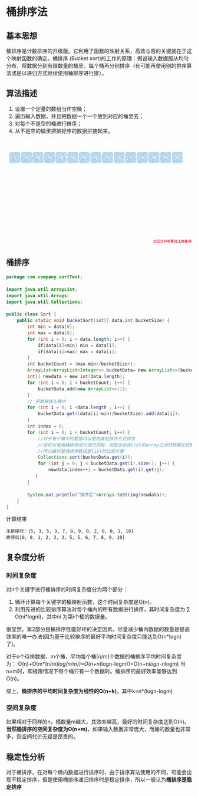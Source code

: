 # 桶排序法
## 基本思想
桶排序是计数排序的升级版。它利用了函数的映射关系，高效与否的关键就在于这个映射函数的确定。桶排序 (Bucket sort)的工作的原理：假设输入数据服从均匀分布，将数据分到有限数量的桶里，每个桶再分别排序（有可能再使用别的排序算法或是以递归方式继续使用桶排序进行排）。

## 算法描述
1. 设置一个定量的数组当作空桶；
2. 遍历输入数据，并且把数据一个一个放到对应的桶里去；
3. 对每个不是空的桶进行排序；
4. 从不是空的桶里把排好序的数据拼接起来。 

![桶排序](https://github.com/ChenLiang-Vic/Personal-Notes/blob/master/%E6%95%B0%E6%8D%AE%E7%BB%93%E6%9E%84%E4%B8%8E%E7%AE%97%E6%B3%95/img/%E6%A1%B6%E6%8E%92%E5%BA%8F.gif)

## 桶排序
```java
package com.company.sortTest;

import java.util.ArrayList;
import java.util.Arrays;
import java.util.Collections;

public class Sort {
    public static void bucketSort(int[] data,int bucketSize) {
        int min = data[0];
        int max = data[0];
        for (int i = 0; i < data.length; i++) {
            if(data[i]<min) min = data[i];
            if(data[i]>max) max = data[i];
        }
        int bucketCount = (max-min)/bucketSize+1;
        ArrayList<ArrayList<Integer>> bucketData= new ArrayList<>(bucketCount);
        int[] newdata = new int[data.length];
        for (int i = 0; i < bucketCount; i++) {
            bucketData.add(new ArrayList<>());
        }
        // 把数据放入桶中
        for (int i = 0; i <data.length ; i++) {
            bucketData.get((data[i]-min)/bucketSize).add(data[i]);
        }
        int index = 0;
        for (int i = 0; i < bucketCount; i++) {
            //对于每个桶中的数据可以使用其他排序方式排序
            //也可以使用桶排序进行递归调用，但是涉及到list和array之间的转换比较繁琐
            //所以最好是待排序数组是list时比较方便
            Collections.sort(bucketData.get(i));
            for (int j = 0; j < bucketData.get(i).size(); j++) {
                newdata[index++] = bucketData.get(i).get(j);
           }
        }

        System.out.println("排序后"+Arrays.toString(newdata));
    }
}


```
计算结果
```
未排序时：[5, 3, 5, 3, 7, 8, 9, 0, 2, 6, 0, 1, 10]
排序后[0, 0, 1, 2, 3, 3, 5, 5, 6, 7, 8, 9, 10]
```

## 复杂度分析
### 时间复杂度

对n个关键字进行桶排序的时间复杂度分为两个部分：
1. 循环计算每个关键字的桶映射函数，这个时间复杂度是O(n)。
2. 利用先进的比较排序算法对每个桶内的所有数据进行排序，其时间复杂度为 ∑ O(ni*logni)，其中ni 为第i个桶的数据量。

很显然，第2部分是桶排序性能好坏的决定因素。尽量减少桶内数据的数量是提高效率的唯一办法(因为基于比较排序的最好平均时间复杂度只能达到O(n*logn)了)。

对于n个待排数据，m个桶，平均每个桶[n/m]个数据的桶排序平均时间复杂度为：
O(n)+O(m*(n/m)*log(n/m))=O(n+n*(logn-logm))=O(n+n*logn-n*logm)
当n=m时，即极限情况下每个桶只有一个数据时。桶排序的最好效率能够达到O(n)。

综上，**桶排序的平均时间复杂度为线性的O(n+k)**，其中k=n*(logn-logm)

### 空间复杂度

如果相对于同样的n，桶数量m越大，其效率越高，最好的时间复杂度达到O(n)。**当然桶排序的空间复杂度为O(n+m)**，如果输入数据非常庞大，而桶的数量也非常多，则空间代价无疑是昂贵的。

## 稳定性分析
对于桶排序，在对每个桶内数据进行排序时，由于排序算法使用的不同，可能会出现不稳定排序，但是使用桶排序递归排序时是稳定排序，所以一般认为**桶排序是稳定排序**